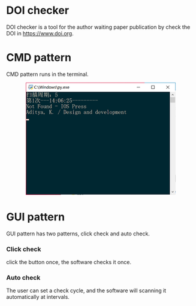 # DOI checker
DOI checker is a tool for the author waiting paper publication by check the DOI in <https://www.doi.org>.

# CMD pattern
CMD pattern runs in the terminal.
<div align=center><img src="https://github.com/S-Kee/DOI-Checker/blob/master/cmd/screenshot_DOI_checker_cmd.png" width="400" height="300" alt="screenshot_DOI_checker_cmd"></div>

# GUI pattern
GUI pattern has two patterns, click check and auto check.
### Click check
click the button once, the software checks it once.

### Auto check
The user can set a check cycle, and the software will scanning it automatically at intervals.